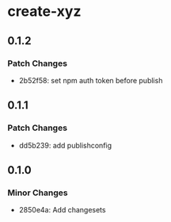 # create-xyz

## 0.1.2

### Patch Changes

- 2b52f58: set npm auth token before publish

## 0.1.1

### Patch Changes

- dd5b239: add publishconfig

## 0.1.0

### Minor Changes

- 2850e4a: Add changesets
